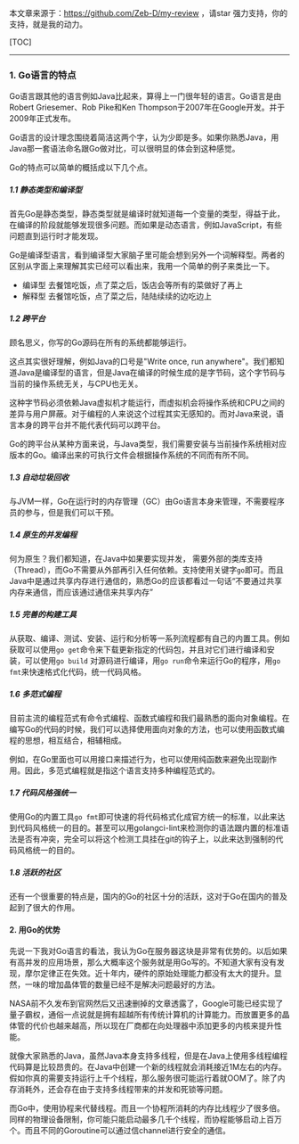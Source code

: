 本文章来源于：<https://github.com/Zeb-D/my-review> ，请star 强力支持，你的支持，就是我的动力。

[TOC]

------

### 1. Go语言的特点

Go语言跟其他的语言例如Java比起来，算得上一门很年轻的语言。Go语言是由Robert Griesemer、Rob Pike和Ken Thompson于2007年在Google开发。并于2009年正式发布。

Go语言的设计理念围绕着简洁这两个字，认为少即是多。如果你熟悉Java，用Java那一套语法命名跟Go做对比，可以很明显的体会到这种感觉。

Go的特点可以简单的概括成以下几个点。

##### 1.1 静态类型和编译型

首先Go是静态类型，静态类型就是编译时就知道每一个变量的类型，得益于此，在编译的阶段就能够发现很多问题。而如果是动态语言，例如JavaScript，有些问题直到运行时才能发现。

Go是编译型语言，看到编译型大家脑子里可能会想到另外一个词解释型。两者的区别从字面上来理解其实已经可以看出来，我用一个简单的例子来类比一下。

- 编译型 去餐馆吃饭，点了菜之后，饭店会等所有的菜做好了再上
- 解释型 去餐馆吃饭，点了菜之后，陆陆续续的边吃边上

##### 1.2 跨平台

顾名思义，你写的Go源码在所有的系统都能够运行。

这点其实很好理解，例如Java的口号是"Write once, run anywhere"。我们都知道Java是编译型的语言，但是Java在编译的时候生成的是字节码，这个字节码与当前的操作系统无关，与CPU也无关。

这种字节码必须依赖Java虚拟机才能运行，而虚拟机会将操作系统和CPU之间的差异与用户屏蔽。对于编程的人来说这个过程其实无感知的。而对Java来说，语言本身的跨平台并不能代表代码可以跨平台。

Go的跨平台从某种方面来说，与Java类型，我们需要安装与当前操作系统相对应版本的Go。编译出来的可执行文件会根据操作系统的不同而有所不同。

##### 1.3 自动垃圾回收

与JVM一样，Go在运行时的内存管理（GC）由Go语言本身来管理，不需要程序员的参与，但是我们可以干预。

##### 1.4 原生的并发编程

何为原生？我们都知道，在Java中如果要实现并发， 需要外部的类库支持（Thread），而Go不需要从外部再引入任何依赖。支持使用关键字`go`即可。而且Java中是通过共享内存进行通信的，熟悉Go的应该都看过一句话“不要通过共享内存来通信，而应该通过通信来共享内存”

##### 1.5 完善的构建工具

从获取、编译、测试、安装、运行和分析等一系列流程都有自己的内置工具。例如获取可以使用`go get`命令来下载更新指定的代码包，并且对它们进行编译和安装，可以使用`go build` 对源码进行编译，用`go run`命令来运行Go的程序，用`go fmt`来快速格式化代码，统一代码风格。

##### 1.6 多范式编程

目前主流的编程范式有命令式编程、函数式编程和我们最熟悉的面向对象编程。在编写Go的代码的时候，我们可以选择使用面向对象的方法，也可以使用函数式编程的思想，相互结合，相辅相成。

例如，在Go里面也可以用接口来描述行为，也可以使用纯函数来避免出现副作用。因此，多范式编程就是指这个语言支持多种编程范式的。

##### 1.7 代码风格强统一

使用Go的内置工具`go fmt`即可快速的将代码格式化成官方统一的标准，以此来达到代码风格统一的目的。甚至可以用golangci-lint来检测你的语法跟内置的标准语法是否有冲突，完全可以将这个检测工具挂在git的钩子上，以此来达到强制的代码风格统一的目的。

##### 1.8 活跃的社区

还有一个很重要的特点是，国内的Go的社区十分的活跃，这对于Go在国内的普及起到了很大的作用。

#### 2. 用Go的优势

先说一下我对Go语言的看法，我认为Go在服务器这块是非常有优势的。以后如果有高并发的应用场景，那么大概率这个服务就是用Go写的。不知道大家有没有发现，摩尔定律正在失效。近十年内，硬件的原始处理能力都没有太大的提升。显然，一味的增加晶体管的数量已经不是解决问题最好的方法。

NASA前不久发布到官网然后又迅速删掉的文章透露了，Google可能已经实现了量子霸权，通俗一点说就是拥有超越所有传统计算机的计算能力。而放置更多的晶体管的代价也越来越高，所以现在厂商都在向处理器中添加更多的内核来提升性能。

就像大家熟悉的Java，虽然Java本身支持多线程，但是在Java上使用多线程编程代码算是比较昂贵的。在Java中创建一个新的线程就会消耗接近1M左右的内存。假如你真的需要支持运行上千个线程，那么服务很可能运行着就OOM了。除了内存消耗外，还会存在由于支持多线程带来的并发和死锁等问题。

而Go中，使用协程来代替线程。而且一个协程所消耗的内存比线程少了很多倍。同样的物理设备限制，你可能只能启动最多几千个线程，而协程能够启动上百万个。而且不同的Goroutine可以通过信channel进行安全的通信。


